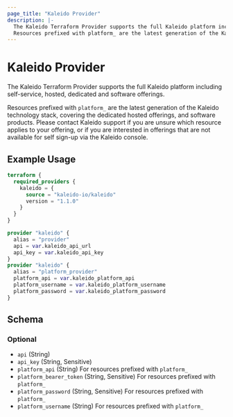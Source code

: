 ```yaml
---
page_title: "Kaleido Provider"
description: |-
  The Kaleido Terraform Provider supports the full Kaleido platform including self-service, hosted, dedicated and software offerings.
  Resources prefixed with platform_ are the latest generation of the Kaleido technology stack, covering the dedicated hosted offerings, and software products. Please contact Kaleido support if you are unsure which resource applies to your offering, or if you are interested in offerings that are not available for self sign-up via the Kaleido console.
---
```


# Kaleido Provider

The Kaleido Terraform Provider supports the full Kaleido platform including self-service, hosted, dedicated and software offerings. 
 
 Resources prefixed with `platform_` are the latest generation of the Kaleido technology stack, covering the dedicated hosted offerings, and software products. Please contact Kaleido support if you are unsure which resource applies to your offering, or if you are interested in offerings that are not available for self sign-up via the Kaleido console.

## Example Usage

```terraform
terraform {
  required_providers {
    kaleido = {
      source = "kaleido-io/kaleido"
      version = "1.1.0"
    }
  }
}

provider "kaleido" {
  alias = "provider"
  api = var.kaleido_api_url
  api_key = var.kaleido_api_key
}
provider "kaleido" {
  alias = "platform_provider"
  platform_api = var.kaleido_platform_api
  platform_username = var.kaleido_platform_username
  platform_password = var.kaleido_platform_password
}
```

<!-- schema generated by tfplugindocs -->
## Schema

### Optional

- `api` (String)
- `api_key` (String, Sensitive)
- `platform_api` (String) For resources prefixed with `platform_`
- `platform_bearer_token` (String, Sensitive) For resources prefixed with `platform_`
- `platform_password` (String, Sensitive) For resources prefixed with `platform_`
- `platform_username` (String) For resources prefixed with `platform_`